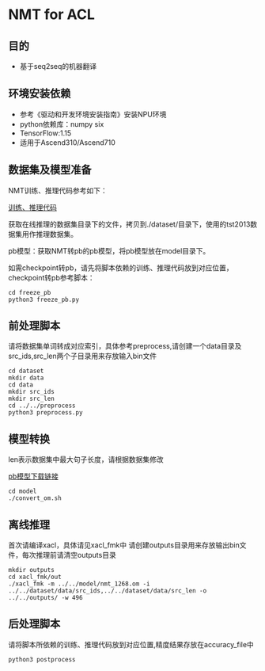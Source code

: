 # NMT for ACL
## 目的
- 基于seq2seq的机器翻译
## 环境安装依赖
- 参考《驱动和开发环境安装指南》安装NPU环境
- python依赖库：numpy six
- TensorFlow:1.15
- 适用于Ascend310/Ascend710 
## 数据集及模型准备
NMT训练、推理代码参考如下：

[训练、推理代码](https://github.com/tensorflow/nmt/)

获取在线推理的数据集目录下的文件，拷贝到./dataset/目录下，使用的tst2013数据集用作推理数据集。

pb模型：获取NMT转pb的pb模型，将pb模型放在model目录下。

如需checkpoint转pb，请先将脚本依赖的训练、推理代码放到对应位置，checkpoint转pb参考脚本：
```shell
cd freeze_pb
python3 freeze_pb.py
```

## 前处理脚本
请将数据集单词转成对应索引，具体参考preprocess,请创建一个data目录及src_ids,src_len两个子目录用来存放输入bin文件
```
cd dataset
mkdir data
cd data
mkdir src_ids
mkdir src_len
cd ../../preprocess
python3 preprocess.py
```

## 模型转换
len表示数据集中最大句子长度，请根据数据集修改

[pb模型下载链接](https://modelzoo-train-atc.obs.cn-north-4.myhuaweicloud.com/003_Atc_Models/modelzoo/Research/nlp/nmt.pb)
```
cd model
./convert_om.sh
```

## 离线推理
首次请编译xacl，具体请见xacl_fmk中 请创建outputs目录用来存放输出bin文件，每次推理前请清空outputs目录
```
mkdir outputs
cd xacl_fmk/out
./xacl_fmk -m ../../model/nmt_1268.om -i ../../dataset/data/src_ids,../../dataset/data/src_len -o ../../outputs/ -w 496
```

## 后处理脚本
请将脚本所依赖的训练、推理代码放到对应位置,精度结果存放在accuracy_file中
```
python3 postprocess
```
